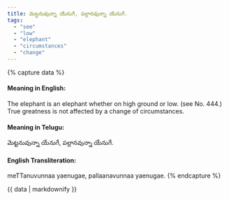 ```yaml
---
title: మెట్టనువున్నా యేనుగే, పల్లానవున్నా యేనుగే.
tags:
  - "see"
  - "low"
  - "elephant"
  - "circumstances"
  - "change"
---
```


{% capture data %}
#### Meaning in English:
The elephant is an elephant whether on high ground or low.
(see No. 444.)
True greatness is not affected by a change of circumstances.

#### Meaning in Telugu:
మెట్టనువున్నా యేనుగే, పల్లానవున్నా యేనుగే.

#### English Transliteration:
meTTanuvunnaa yaenugae, pallaanavunnaa yaenugae.
{% endcapture %}

{{ data | markdownify }}


